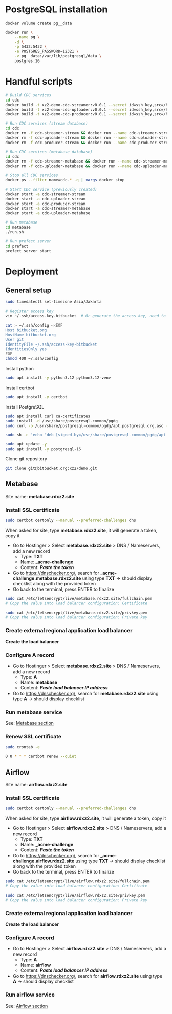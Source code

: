 # PostgreSQL installation

```sh
docker volume create pg__data

docker run \
    --name pg \
    -d \
    -p 5432:5432 \
    -e POSTGRES_PASSWORD=12321 \
    -v pg__data:/var/lib/postgresql/data \
    postgres:16
```

# Handful scripts

```sh
# Build CDC services
cd cdc
docker build -t xz2-demo-cdc-streamer:v0.0.1 --secret id=ssh_key,src=/home/ubuntu/.ssh/access-key-bitbucket -f Dockerfile.streamer .
docker build -t xz2-demo-cdc-uploader:v0.0.1 --secret id=ssh_key,src=/home/ubuntu/.ssh/access-key-bitbucket -f Dockerfile.uploader .
docker build -t xz2-demo-cdc-producer:v0.0.1 --secret id=ssh_key,src=/home/ubuntu/.ssh/access-key-bitbucket -f Dockerfile.producer .

# Run CDC services (stream database)
cd cdc
docker rm -f cdc-streamer-stream && docker run --name cdc-streamer-stream -v ./.env.stream:/app/.env -v ./dockerlogs:/app/logs -v ./output:/app/output -v ./sa.json:/app/sa.json --network host xz2-demo-cdc-streamer:v0.0.1
docker rm -f cdc-uploader-stream && docker run --name cdc-uploader-stream -v ./.env.stream:/app/.env -v ./dockerlogs:/app/logs -v ./output:/app/output -v ./sa.json:/app/sa.json --network host xz2-demo-cdc-uploader:v0.0.1
docker rm -f cdc-producer-stream && docker run --name cdc-producer-stream -v ./.env.stream:/app/.env --network host xz2-demo-cdc-producer:v0.0.1

# Run CDC services (metabase database)
cd cdc
docker rm -f cdc-streamer-metabase && docker run --name cdc-streamer-metabase -v ./.env.metabase:/app/.env -v ./dockerlogs:/app/logs -v ./output:/app/output -v ./sa.json:/app/sa.json --network host xz2-demo-cdc-streamer:v0.0.1
docker rm -f cdc-uploader-metabase && docker run --name cdc-uploader-metabase -v ./.env.metabase:/app/.env -v ./dockerlogs:/app/logs -v ./output:/app/output -v ./sa.json:/app/sa.json --network host xz2-demo-cdc-uploader:v0.0.1

# Stop all CDC services
docker ps --filter name=cdc-* -q | xargs docker stop

# Start CDC service (previously created)
docker start -a cdc-streamer-stream
docker start -a cdc-uploader-stream
docker start -a cdc-producer-stream
docker start -a cdc-streamer-metabase
docker start -a cdc-uploader-metabase

# Run metabase
cd metabase
./run.sh

# Run prefect server
cd prefect
prefect server start
```

# Deployment

## General setup

```sh
sudo timedatectl set-timezone Asia/Jakarta

# Register access key
vim ~/.ssh/access-key-bitbucket  # Or generate the access key, need to register this access key into BitBucket

cat > ~/.ssh/config <<EOF
Host bitbucket.org
HostName bitbucket.org
User git
IdentityFile ~/.ssh/access-key-bitbucket
IdentitiesOnly yes
EOF
chmod 400 ~/.ssh/config
```

Install python

```sh
sudo apt install -y python3.12 python3.12-venv
```

Install certbot

```sh
sudo apt install -y certbot
```

Install PostgreSQL

```sh
sudo apt install curl ca-certificates
sudo install -d /usr/share/postgresql-common/pgdg
sudo curl -o /usr/share/postgresql-common/pgdg/apt.postgresql.org.asc --fail https://www.postgresql.org/media/keys/ACCC4CF8.asc

sudo sh -c 'echo "deb [signed-by=/usr/share/postgresql-common/pgdg/apt.postgresql.org.asc] https://apt.postgresql.org/pub/repos/apt $(lsb_release -cs)-pgdg main" > /etc/apt/sources.list.d/pgdg.list'

sudo apt update -y
sudo apt install -y postgresql-16
```

Clone git repository

```sh
git clone git@bitbucket.org:xz2/demo.git
```

## Metabase

Site name: **metabase.rdxz2.site**

### Install SSL certificate

```sh
sudo certbot certonly --manual --preferred-challenges dns
```

When asked for site, type **metabase.rdxz2.site**, it will generate a token, copy it

- Go to Hostinger > Select **metabase.rdxz2.site** > DNS / Nameservers, add a new record
  - Type: **TXT**
  - Name: **\_acme-challenge**
  - Content: **_Paste the token_**
- Go to https://dnschecker.org/, search for **\_acme-challenge.metabase.rdxz2.site** using type **TXT** -> should display checklist along with the provided token
- Go back to the terminal, press ENTER to finalize

```sh
sudo cat /etc/letsencrypt/live/metabase.rdxz2.site/fullchain.pem
# Copy the value into load balancer configuration: Certificate

sudo cat /etc/letsencrypt/live/metabase.rdxz2.site/privkey.pem
# Copy the value into load balancer configuration: Private key
```

### Create external regional application load balancer

**Create the load balancer**

### Configure A record

- Go to Hostinger > Select **metabase.rdxz2.site** > DNS / Nameservers, add a new record
  - Type: **A**
  - Name: **metabase**
  - Content: **_Paste load balancer IP address_**
- Go to https://dnschecker.org/, search for **metabase.rdxz2.site** using type **A** -> should display checklist

### Run metabase service

See: [Metabase section](./metabase/README.md)

### Renew SSL certificate

```sh
sudo crontab -e

0 0 * * * certbot renew --quiet
```

## Airflow

Site name: **airflow.rdxz2.site**

### Install SSL certificate

```sh
sudo certbot certonly --manual --preferred-challenges dns
```

When asked for site, type **airflow.rdxz2.site**, it will generate a token, copy it

- Go to Hostinger > Select **airflow.rdxz2.site** > DNS / Nameservers, add a new record
  - Type: **TXT**
  - Name: **\_acme-challenge**
  - Content: **_Paste the token_**
- Go to https://dnschecker.org/, search for **\_acme-challenge.airflow.rdxz2.site** using type **TXT** -> should display checklist along with the provided token
- Go back to the terminal, press ENTER to finalize

```sh
sudo cat /etc/letsencrypt/live/airflow.rdxz2.site/fullchain.pem
# Copy the value into load balancer configuration: Certificate

sudo cat /etc/letsencrypt/live/airflow.rdxz2.site/privkey.pem
# Copy the value into load balancer configuration: Private key
```

### Create external regional application load balancer

**Create the load balancer**

### Configure A record

- Go to Hostinger > Select **airflow.rdxz2.site** > DNS / Nameservers, add a new record
  - Type: **A**
  - Name: **airflow**
  - Content: **_Paste load balancer IP address_**
- Go to https://dnschecker.org/, search for **airflow.rdxz2.site** using type **A** -> should display checklist

### Run airflow service

See: [Airflow section](./airflow/README.md)
